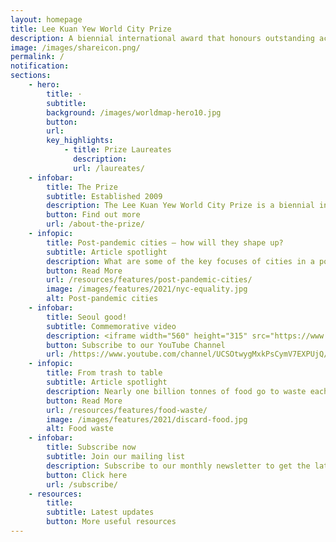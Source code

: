 ```yaml
---
layout: homepage
title: Lee Kuan Yew World City Prize
description: A biennial international award that honours outstanding achievements and contributions to the creation of liveable, vibrant and sustainable urban communities around the world
image: /images/shareicon.png/
permalink: /
notification: 
sections:
    - hero:
        title: ·
        subtitle: 
        background: /images/worldmap-hero10.jpg
        button: 
        url: 
        key_highlights:
            - title: Prize Laureates
              description: 
              url: /laureates/
    - infobar:    
        title: The Prize
        subtitle: Established 2009
        description: The Lee Kuan Yew World City Prize is a biennial international award that recognises outstanding cities in tackling urban challenges to bring about a holistic and sustained urban transformation.
        button: Find out more    
        url: /about-the-prize/
    - infopic:
        title: Post-pandemic cities — how will they shape up?
        subtitle: Article spotlight
        description: What are some of the key focuses of cities in a post-pandemic world? We look at how cities Seoul, Medellín and New York City build greener, fairer and more resilient economies and societies as they take the long-term view in their recovery.
        button: Read More
        url: /resources/features/post-pandemic-cities/
        image: /images/features/2021/nyc-equality.jpg
        alt: Post-pandemic cities
    - infobar:    
        title: Seoul good!
        subtitle: Commemorative video
        description: <iframe width="560" height="315" src="https://www.youtube.com/embed/lpvnAsDj2dA" title="YouTube video player" frameborder="0" allow="accelerometer; autoplay; clipboard-write; encrypted-media; gyroscope; picture-in-picture" allowfullscreen></iframe>
        button: Subscribe to our YouTube Channel
        url: /https://www.youtube.com/channel/UCSOtwygMxkPsCymV7EXPUjQ/
    - infopic:
        title: From trash to table
        subtitle: Article spotlight
        description: Nearly one billion tonnes of food go to waste each year, even as one in ten people suffer from hunger. More cities are taking a stand through various initiatives.
        button: Read More
        url: /resources/features/food-waste/
        image: /images/features/2021/discard-food.jpg
        alt: Food waste
    - infobar:    
        title: Subscribe now
        subtitle: Join our mailing list
        description: Subscribe to our monthly newsletter to get the latest news and city-related feature articles in your inbox. One-click unsubscribe at anytime.
        button: Click here   
        url: /subscribe/
    - resources:
        title: 
        subtitle: Latest updates
        button: More useful resources
---
```

